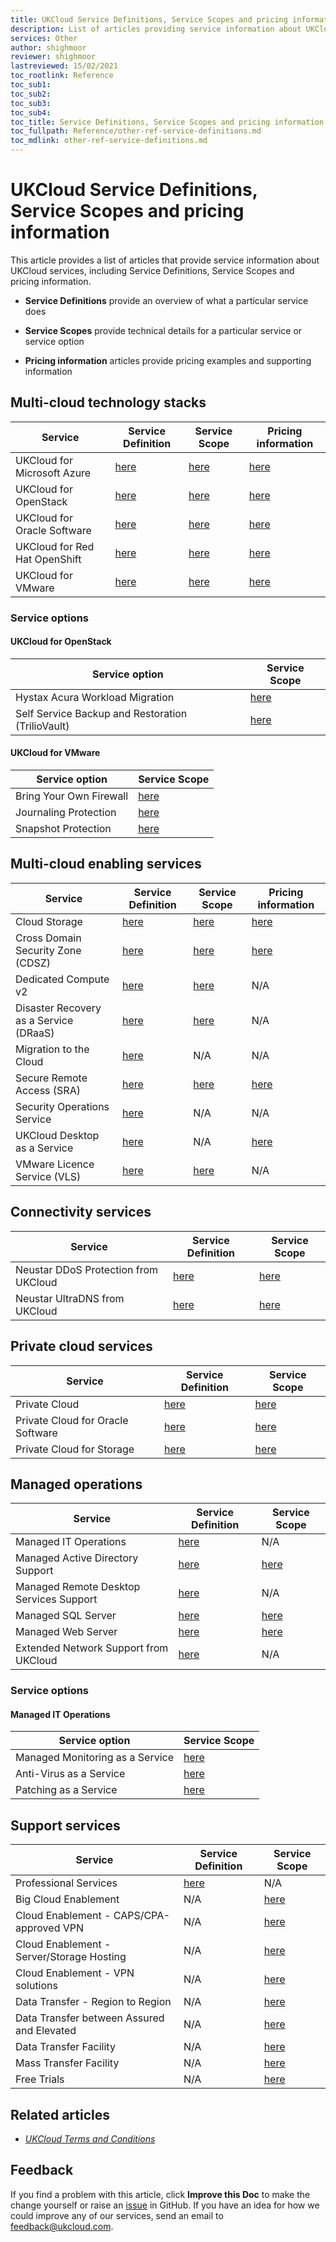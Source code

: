 ```yaml
---
title: UKCloud Service Definitions, Service Scopes and pricing information
description: List of articles providing service information about UKCloud services, including Service Definitions, Service Scopes and pricing information
services: Other
author: shighmoor
reviewer: shighmoor
lastreviewed: 15/02/2021
toc_rootlink: Reference
toc_sub1: 
toc_sub2:
toc_sub3:
toc_sub4:
toc_title: Service Definitions, Service Scopes and pricing information
toc_fullpath: Reference/other-ref-service-definitions.md
toc_mdlink: other-ref-service-definitions.md
---
```


# UKCloud Service Definitions, Service Scopes and pricing information

This article provides a list of articles that provide service information about UKCloud services, including Service Definitions, Service Scopes and pricing information.

- **Service Definitions** provide an overview of what a particular service does

- **Service Scopes** provide technical details for a particular service or service option

- **Pricing information** articles provide pricing examples and supporting information

## Multi-cloud technology stacks

Service | Service Definition | Service Scope | Pricing information
--------|--------------------|---------------|--------------------
UKCloud for Microsoft Azure | [here](../azure/azs-sd.md) | [here](../azure/azs-sco.md) | [here](../azure/azs-ref-pricing.md)
UKCloud for OpenStack | [here](../openstack/ostack-sd.md) | [here](../openstack/ostack-sco.md) | [here](../openstack/ostack-ref-pricing.md)
UKCloud for Oracle Software | [here](../oracle/orcl-sd.md) | [here](../oracle/orcl-sco.md) | [here](../oracle/orcl-ref-pricing.md)
UKCloud for Red Hat OpenShift | [here](../openshift/oshift-sd.md) | [here](../openshift/oshift-sco.md) | [here](../openshift/oshift-ref-pricing.md)
UKCloud for VMware | [here](../vmware/vmw-sd.md) | [here](../vmware/vmw-sco.md) | [here](../vmware/vmw-ref-pricing.md)

### Service options

#### UKCloud for OpenStack

Service option | Service Scope
---------------|--------------
Hystax Acura Workload Migration | [here](../openstack/ostack-sco-hystax.md)
Self Service Backup and Restoration (TrilioVault) | [here](../openstack/ostack-sco-triliovault.md)

#### UKCloud for VMware

Service option | Service Scope
---------------|--------------
Bring Your Own Firewall | [here](../vmware/vmw-sco-byof.md)
Journaling Protection | [here](../vmware/vmw-sco-journaling-protection.md)
Snapshot Protection | [here](../vmware/vmw-sco-snapshot-protection.md)

## Multi-cloud enabling services

Service | Service Definition | Service Scope | Pricing information
--------|--------------------|---------------|--------------------
Cloud Storage | [here](../cloud-storage/cs-sd.md) | [here](../cloud-storage/cs-sco.md) | [here](../cloud-storage/cs-ref-pricing.md)
Cross Domain Security Zone (CDSZ) | [here](../cdsz/cdsz-sd.md) | [here](../cdsz/cdsz-sco.md) | [here](../cdsz/cdsz-ref-pricing.md)
Dedicated Compute v2 | [here](../dedicated-compute/dc-sd.md) | [here](../dedicated-compute/dc-sco.md) | N/A
Disaster Recovery as a Service (DRaaS) | [here](../draas/draas-sd.md) | [here](../draas/draas-sco.md) | N/A
Migration to the Cloud | [here](../migration/migr-sd.md) | N/A | N/A
Secure Remote Access (SRA) | [here](../sra/sra-sd.md) | [here](../sra/sra-sco.md) | [here](../sra/sra-ref-pricing.md)
Security Operations Service | [here](../soc/soc-sd.md) | N/A | N/A
UKCloud Desktop as a Service | [here](../daas/daas-sd.md) | N/A | [here](../daas/daas-ref-pricing.md)
VMware Licence Service (VLS) | [here](../vmware/vmw-sd-vls.md) | [here](../vmware/vmw-sco-vls.md) | N/A

## Connectivity services

Service | Service Definition | Service Scope
--------|--------------------|--------------
Neustar DDoS Protection from UKCloud | [here](../connectivity/conn-sd-ddosprotect.md) | [here](../connectivity/conn-sco-app-ddos.md)
Neustar UltraDNS from UKCloud | [here](../connectivity/conn-sd-ultradns.md) | [here](../connectivity/conn-sco-glb.md)

## Private cloud services

Service | Service Definition | Service Scope
--------|--------------------|--------------
Private Cloud | [here](../private-cloud/prc-sd.md) | [here](../private-cloud/prc-sco.md)
Private Cloud for Oracle Software | [here](../private-cloud/prc-sd-orcl.md) | [here](../private-cloud/prc-sco-orcl.md)
Private Cloud for Storage | [here](../private-cloud/prc-sd-storage.md) | [here](../private-cloud/prc-sco-storage.md)

## Managed operations

Service | Service Definition | Service Scope
--------|--------------------|--------------
Managed IT Operations | [here](../managed-operations/man-sd-managed-it-ops.md) | N/A
Managed Active Directory Support | [here](../managed-operations/man-sd-ad.md) | [here](../managed-operations/man-sco-ad.md)
Managed Remote Desktop Services Support | [here](../managed-operations/man-sd-rds.md) | N/A
Managed SQL Server | [here](../managed-operations/man-sd-sqlserver.md) | [here](../managed-operations/man-sco-sqlserver.md)
Managed Web Server | [here](../managed-operations/man-sd-webserver.md) | [here](../managed-operations/man-sco-webserver.md)
Extended Network Support from UKCloud | [here](../managed-operations/man-sd-network.md) | N/A

### Service options

#### Managed IT Operations

Service option | Service Scope
---------------|--------------
Managed Monitoring as a Service | [here](../managed-operations/man-sco-monitoring.md)
Anti-Virus as a Service | [here](../managed-operations/man-sco-antivirus.md)
Patching as a Service | [here](../managed-operations/man-sco-patching.md)

## Support services

Service | Service Definition | Service Scope
--------|--------------------|--------------
Professional Services | [here](../pro-services/ps-sd.md) | N/A
Big Cloud Enablement | N/A | [here](../enablement/enbl-sco-bigcolo.md)
Cloud Enablement - CAPS/CPA-approved VPN | N/A | [here](../enablement/enbl-sco-capscpa.md)
Cloud Enablement - Server/Storage Hosting | N/A | [here](../enablement/enbl-sco-hosting.md)
Cloud Enablement - VPN solutions | N/A | [here](../enablement/enbl-sco-vpn.md)
Data Transfer - Region to Region | N/A | [here](../enablement/enbl-sco-transfer-regions.md)
Data Transfer between Assured and Elevated | N/A | [here](../enablement/enbl-sco-transfer-assured-elevated.md)
Data Transfer Facility | N/A | [here](../enablement/enbl-sco-dtf.md)
Mass Transfer Facility | N/A | [here](../enablement/enbl-sco-mtf-nas.md)
Free Trials | N/A | [here](../other/other-sco-free-trials.md)

## Related articles

- [*UKCloud Terms and Conditions*](other-ref-terms-and-conditions.md)

## Feedback

If you find a problem with this article, click **Improve this Doc** to make the change yourself or raise an [issue](https://github.com/UKCloud/documentation/issues) in GitHub. If you have an idea for how we could improve any of our services, send an email to <feedback@ukcloud.com>.
